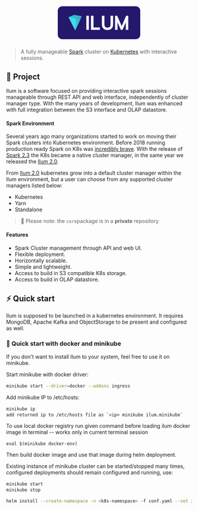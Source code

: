 <h1 align="center">
  <img src="logo.svg" width="224px"/><br/>
</h1>

> A fully manageable [Spark](https://github.com/apache/spark) cluster on [Kubernetes](https://github.com/kubernetes/kubernetes) with interactive sessions.

## 📖 Project

Ilum is a software focused on providing interactive spark sessions manageable through REST API and web interface, independently of cluster manager type. With the many years of development, Ilum was enhanced with full integration between the S3 interface and OLAP datastore.

#### Spark Environment

Several years ago many organizations started to work on moving their Spark clusters into Kubernetes environment. Before 2018 running production ready Spark on K8s was [incredibly brave](https://github.com/apache-spark-on-k8s/spark).
With the release of [Spark 2.3](https://spark.apache.org/releases/spark-release-2-3-0.html) the K8s became a native cluster manager, in the same year we released the [Ilum 2.0](https://github.com/ilum-cloud/ilum-core/releases/tag/ilum-2.0.0).

From [Ilum 2.0](https://github.com/ilum-cloud/ilum-core/releases/tag/ilum-2.0.0) kubernetes grow into a default cluster manager within the Ilum environment, but a user can choose from any supported cluster managers listed below:

- Kubernetes
- Yarn
- Standalone

> 🔔 Please note: the `core`package is in a **private** repository

#### Features

- Spark Cluster management through API and web UI.
- Flexible deployment.
- Horizontally scalable.
- Simple and lightweight.
- Access to build in S3 compatible K8s storage.
- Access to build in OLAP datastore.

## ⚡️ Quick start

Ilum is supposed to be launched in a kubernetes environment.
It requires MongoDB, Apache Kafka and ObjectStorage to be present and configured as well.

### 🐳 Quick start with docker and minikube

If you don't want to install Ilum to your system, feel free to use it on minikube.

Start minikube with docker driver:

```bash
minikube start --driver=docker --addons ingress
```
Add minikube IP to /etc/hosts:
```
minikube ip
add returned ip to /etc/hosts file as `<ip> minikube ilum.minikube`
```
To use local docker registry run given command before loading ilum docker image in terminal -- works only in current 
terminal session
```shell
eval $(minikube docker-env)
```
Then build docker image and use that image during helm deployment.

Existing instance of minikube cluster can be started/stopped many times, 
configured deployments should remain configured and running, use:
```shell
minikube start
minikube stop
```


```bash
helm install --create-namespace -n <k8s-namespace> -f conf.yaml --set image=ilum:2.0.0 --set mongo.uri=<mongo uri> --set kafka.address=<kafka broker address> ilum/core
```
